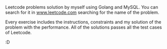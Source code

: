 Leetcode problems solution by myself using Golang and MySQL. 
You can search for it in www.leetcode.com searching for the name of the problem.

Every exercise includes the instructions, constraints and my solution of the problem with the performance.
All of the solutions passes all the test cases of Leetcode.

:D
